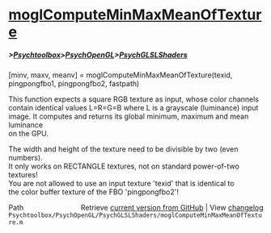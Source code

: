 # [moglComputeMinMaxMeanOfTexture](moglComputeMinMaxMeanOfTexture)
##### >[Psychtoolbox](Psychtoolbox)>[PsychOpenGL](PsychOpenGL)>[PsychGLSLShaders](PsychGLSLShaders)

[minv, maxv, meanv] = moglComputeMinMaxMeanOfTexture(texid, pingpongfbo1, pingpongfbo2, fastpath)  
  
This function expects a square RGB texture as input, whose color channels  
contain identical values L=R=G=B where L is a grayscale (luminance) input  
image. It computes and returns its global minimum, maximum and mean luminance  
on the GPU.  
  
The width and height of the texture need to be divisible by two (even numbers).  
It only works on RECTANGLE textures, not on standard power-of-two textures!  
You are not allowed to use an input texture 'texid' that is identical to  
the color buffer texture of the FBO 'pingpongfbo2'!  




<div class="code_header" style="text-align:right;">
  <span style="float:left;">Path&nbsp;&nbsp;</span> <span class="counter">Retrieve <a href=
  "https://raw.github.com/Psychtoolbox-3/Psychtoolbox-3/beta/Psychtoolbox/PsychOpenGL/PsychGLSLShaders/moglComputeMinMaxMeanOfTexture.m">current version from GitHub</a> | View <a href=
  "https://github.com/Psychtoolbox-3/Psychtoolbox-3/commits/beta/Psychtoolbox/PsychOpenGL/PsychGLSLShaders/moglComputeMinMaxMeanOfTexture.m">changelog</a></span>
</div>
<div class="code">
  <code>Psychtoolbox/PsychOpenGL/PsychGLSLShaders/moglComputeMinMaxMeanOfTexture.m</code>
</div>

